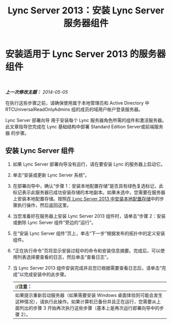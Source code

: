 ﻿---
title: Lync Server 2013：安装 Lync Server 服务器组件
TOCTitle: 安装 Lync Server 服务器组件
ms:assetid: 186aed6e-7adf-4a92-9f2e-f9a4de5ff202
ms:mtpsurl: https://technet.microsoft.com/zh-cn/library/Gg398239(v=OCS.15)
ms:contentKeyID: 49312140
ms.date: 05/19/2016
mtps_version: v=OCS.15
ms.translationtype: HT
---

# 安装适用于 Lync Server 2013 的服务器组件

 

_**上一次修改主题：** 2014-05-05_

在执行这些步骤之前，请确保使用属于本地管理员和 Active Directory 中 RTCUniversalReadOnlyAdmins 组的成员的域用户帐户登录服务器。

Lync Server 部署向导 用于安装每个 Lync 服务器角色所需的组件和激活服务器。此文章指导您完成在 Lync 基础结构中部署 Standard Edition Server或前端服务器 的步骤。

## 安装 Lync Server 组件

1.  如果 Lync Server 部署向导没有运行，请在要安装 Lync 的服务器上启动它。

2.  单击“安装或更新 Lync Server 系统”。

3.  在部署向导中，确认“步骤 1：安装本地配置存储”是否具有绿色复选标记，此标记表示此服务器已成功安装存储的本地副本。如果未选中，您需要在服务器上安装本地配置存储。按照[在 Lync Server 2013 中安装本地配置存储](lync-server-2013-install-the-local-configuration-store.md)中的步骤执行操作，然后返回这里。

4.  当您准备好在服务器上安装 Lync Server 2013 组件时，请单击“步骤 2：安装或删除 Lync Server 组件”旁边的“运行”。

5.  在“安装 Lync Server 组件”页上，单击“下一步”根据发布的拓扑中的定义安装组件。

6.  “正在执行命令”页将显示安装过程中的命令和安装信息摘要。完成后，可以使用列表选择要查看的日志，然后单击“查看日志”。

7.  当 Lync Server 2013 组件安装完成并且您已根据需要查看日志后，请单击“完成”以完成安装中的此步骤。
    
    <table>
    <thead>
    <tr class="header">
    <th><img src="images/Dn783119.note(OCS.15).gif" title="note" alt="note" />注意：</th>
    </tr>
    </thead>
    <tbody>
    <tr class="odd">
    <td>如果提示重新启动服务器（如果需要安装 Windows 桌面体验则可能会发生这种情况），请执行此操作。如果计算机已备份并且正在运行，您需要从上面列出的步骤 3 开始再次执行这些步骤（基本上是再次运行部署向导中的步骤 2）。</td>
    </tr>
    </tbody>
    </table>

